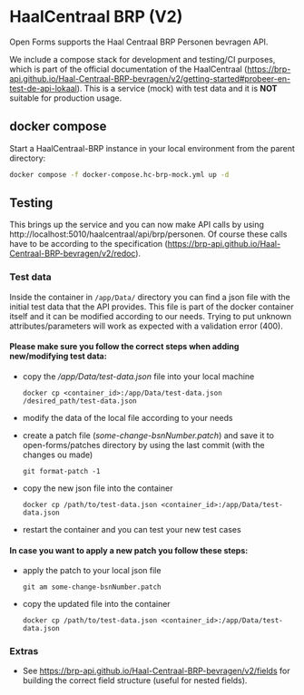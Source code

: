 # HaalCentraal BRP (V2)

Open Forms supports the Haal Centraal BRP Personen bevragen API.

We include a compose stack for development and testing/CI purposes, which is part of the official
documentation of the HaalCentraal
(https://brp-api.github.io/Haal-Centraal-BRP-bevragen/v2/getting-started#probeer-en-test-de-api-lokaal).
This is a service (mock) with test data and it is **NOT** suitable for production usage.

## docker compose

Start a HaalCentraal-BRP instance in your local environment from the parent directory:

```bash
docker compose -f docker-compose.hc-brp-mock.yml up -d
```

## Testing

This brings up the service and you can now make API calls by using
http://localhost:5010/haalcentraal/api/brp/personen. Of course these calls have to be according to
the specification (https://brp-api.github.io/Haal-Centraal-BRP-bevragen/v2/redoc).

### Test data

Inside the container in `/app/Data/` directory you can find a json file with the initial test data
that the API provides. This file is part of the docker container itself and it can be modified
according to our needs. Trying to put unknown attributes/parameters will work as expected with a
validation error (400).

#### Please make sure you follow the correct steps when adding new/modifying test data:

- copy the _/app/Data/test-data.json_ file into your local machine

  `docker cp <container_id>:/app/Data/test-data.json /desired_path/test-data.json`

- modify the data of the local file according to your needs
- create a patch file (_some-change-bsnNumber.patch_) and save it to open-forms/patches directory by
  using the last commit (with the changes ou made)

  `git format-patch -1`

- copy the new json file into the container

  `docker cp /path/to/test-data.json <container_id>:/app/Data/test-data.json`

- restart the container and you can test your new test cases

#### In case you want to apply a new patch you follow these steps:

- apply the patch to your local json file

  `git am some-change-bsnNumber.patch`

- copy the updated file into the container

  `docker cp /path/to/test-data.json <container_id>:/app/Data/test-data.json `

### Extras

- See https://brp-api.github.io/Haal-Centraal-BRP-bevragen/v2/fields for building the correct field
  structure (useful for nested fields).
